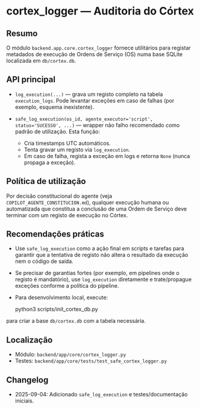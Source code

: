 cortex_logger — Auditoria do Córtex
=================================

Resumo
------
O módulo `backend.app.core.cortex_logger` fornece utilitários para registar
metadados de execução de Ordens de Serviço (OS) numa base SQLite localizada em
`db/cortex.db`.

API principal
-------------
- `log_execution(...)` — grava um registo completo na tabela `execution_logs`.
  Pode levantar exceções em caso de falhas (por exemplo, esquema inexistente).

- `safe_log_execution(os_id, agente_executor='script', status='SUCESSO', ...)`
  — wrapper não falho recomendado como padrão de utilização. Esta função:
  - Cria timestamps UTC automáticos.
  - Tenta gravar um registo via `log_execution`.
  - Em caso de falha, regista a exceção em logs e retorna `None` (nunca
    propaga a exceção).

Política de utilização
----------------------
Por decisão constitucional do agente (veja `COPILOT_AGENTE_CONSTITUCION.md`),
qualquer execução humana ou automatizada que constitua a conclusão de uma
Ordem de Serviço deve terminar com um registo de execução no Córtex.

Recomendações práticas
----------------------
- Use `safe_log_execution` como a ação final em scripts e tarefas para garantir
  que a tentativa de registo não altera o resultado da execução nem o código
  de saída.

- Se precisar de garantias fortes (por exemplo, em pipelines onde o registo é
  mandatório), use `log_execution` diretamente e trate/propague exceções
  conforme a política do pipeline.

- Para desenvolvimento local, execute:

    python3 scripts/init_cortex_db.py

para criar a base `db/cortex.db` com a tabela necessária.

Localização
-----------
- Módulo: `backend/app/core/cortex_logger.py`
- Testes: `backend/app/core/tests/test_safe_cortex_logger.py`

Changelog
---------
- 2025-09-04: Adicionado `safe_log_execution` e testes/documentação iniciais.
